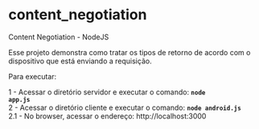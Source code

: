 # content_negotiation
Content Negotiation - NodeJS

Esse projeto demonstra como tratar os tipos de retorno de acordo com o dispositivo que está enviando a requisição.

Para executar:<br>

1 - Acessar o diretório servidor e executar o comando: <code><b>node app.js</b></code><br>
2 - Acessar o diretório cliente e executar o comando: <code><b>node android.js</b></code><br>
2.1 - No browser, acessar o endereço: http://localhost:3000
